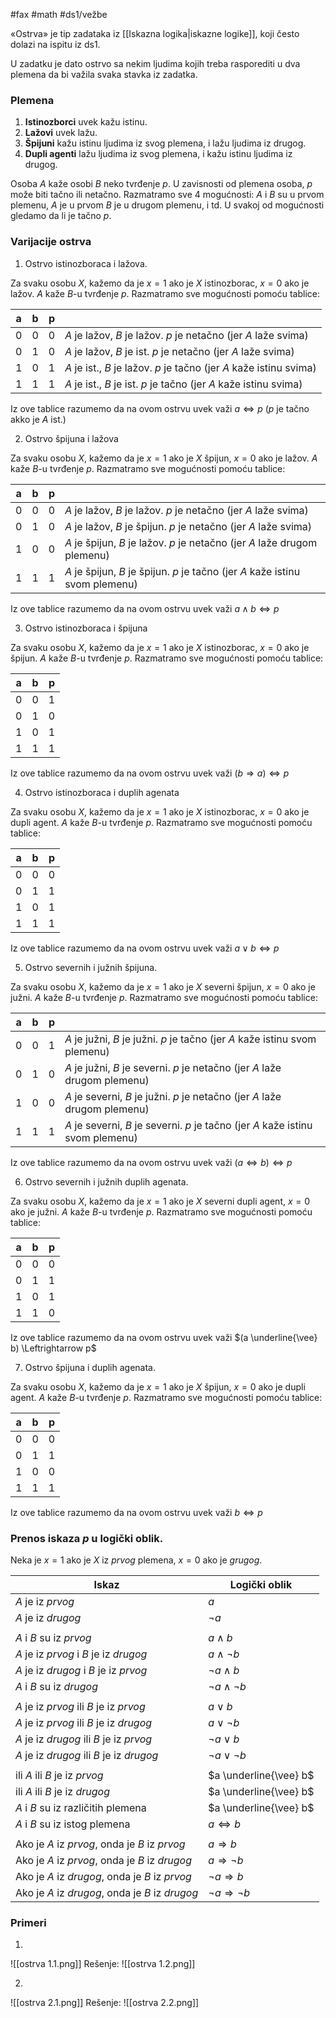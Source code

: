 #fax #math #ds1/vežbe


«‎Ostrva» je tip zadataka iz [[Iskazna logika|iskazne logike‎]], koji često dolazi na ispitu iz ds1.

U zadatku je dato ostrvo sa nekim ljudima kojih treba rasporediti u dva plemena da bi važila svaka stavka iz zadatka.

### Plemena
1. **Istinozborci** uvek kažu istinu.
2. **Lažovi** uvek lažu.
3. **Špijuni** kažu istinu ljudima iz svog plemena, i lažu ljudima iz drugog.
4. **Dupli agenti** lažu ljudima iz svog plemena, i kažu istinu ljudima iz drugog.

Osoba $A$ kaže osobi $B$ neko tvrđenje $p$.
U zavisnosti od plemena osoba, $p$ može biti tačno ili netačno.
Razmatramo sve 4 mogućnosti: $A$ i $B$ su u prvom plemenu, $A$ je u prvom $B$ je u drugom plemenu, i td.  U svakoj od mogućnosti gledamo da li je tačno $p$.

### Varijacije ostrva
1. Ostrvo istinozboraca i lažova.

Za svaku osobu $X$, kažemo da je $x=1$ ako je $X$ istinozborac, $x = 0$ ako je lažov.
$A$ kaže $B$-u tvrđenje $p$.
Razmatramo sve mogućnosti pomoću tablice:

|a|b|p| |
| :-: | :-: | :-: | --- |
|0|0|0| $A$ je lažov, $B$ je lažov. $p$ je netačno (jer $A$ laže svima)|
|0|1|0| $A$ je lažov, $B$ je ist. $p$ je netačno (jer $A$ laže svima)|
|1|0|1| $A$ je ist., $B$ je lažov. $p$ je tačno (jer $A$ kaže istinu svima)|
|1|1|1| $A$ je ist., $B$ je ist. $p$ je tačno (jer $A$ kaže istinu svima)|

Iz ove tablice razumemo da na ovom ostrvu uvek važi $a \Leftrightarrow p$ 
($p$ je tačno akko je $A$ ist.)

2.  Ostrvo špijuna i lažova

Za svaku osobu $X$, kažemo da je $x=1$ ako je $X$ špijun, $x = 0$ ako je lažov.
$A$ kaže $B$-u tvrđenje $p$.
Razmatramo sve mogućnosti pomoću tablice:

|a|b|p| |
| :-: | :-: | :-: | --- |
|0|0|0| $A$ je lažov, $B$ je lažov. $p$ je netačno (jer $A$ laže svima)|
|0|1|0| $A$ je lažov, $B$ je špijun. $p$ je netačno (jer $A$ laže svima)|
|1|0|0| $A$ je špijun, $B$ je lažov. $p$ je netačno (jer $A$ laže drugom plemenu)|
|1|1|1| $A$ je špijun, $B$ je špijun. $p$ je tačno (jer $A$ kaže istinu svom plemenu)|
Iz ove tablice razumemo da na ovom ostrvu uvek važi $a \land b \Leftrightarrow p$ 

3. Ostrvo istinozboraca i špijuna

Za svaku osobu $X$, kažemo da je $x=1$ ako je $X$ istinozborac, $x = 0$ ako je špijun.
$A$ kaže $B$-u tvrđenje $p$.
Razmatramo sve mogućnosti pomoću tablice:

|a|b|p|
| :-: | :-: | :-: |
|0|0|1|
|0|1|0|
|1|0|1|
|1|1|1|

Iz ove tablice razumemo da na ovom ostrvu uvek važi $(b \Rightarrow a) \Leftrightarrow p$ 

4. Ostrvo istinozboraca i duplih agenata

Za svaku osobu $X$, kažemo da je $x=1$ ako je $X$ istinozborac, $x = 0$ ako je dupli agent.
$A$ kaže $B$-u tvrđenje $p$.
Razmatramo sve mogućnosti pomoću tablice:

|a|b|p|
| :-: | :-: | :-: |
|0|0|0|
|0|1|1|
|1|0|1|
|1|1|1|

Iz ove tablice razumemo da na ovom ostrvu uvek važi $a \lor b \Leftrightarrow p$ 

5. Ostrvo severnih i južnih špijuna.

Za svaku osobu $X$, kažemo da je $x=1$ ako je $X$ severni špijun, $x = 0$ ako je južni.
$A$ kaže $B$-u tvrđenje $p$.
Razmatramo sve mogućnosti pomoću tablice:

|a|b|p| |
| :-: | :-: | :-: | --- |
|0|0|1| $A$ je južni, $B$ je južni. $p$ je tačno (jer $A$ kaže istinu svom plemenu)|
|0|1|0| $A$ je južni, $B$ je severni. $p$ je netačno (jer $A$ laže drugom plemenu)|
|1|0|0| $A$ je severni, $B$ je južni. $p$ je netačno (jer $A$ laže drugom plemenu)|
|1|1|1| $A$ je severni, $B$ je severni. $p$ je tačno (jer $A$ kaže istinu svom plemenu)|


Iz ove tablice razumemo da na ovom ostrvu uvek važi $(a \Leftrightarrow b) \Leftrightarrow p$ 

6. Ostrvo severnih i južnih duplih agenata.

Za svaku osobu $X$, kažemo da je $x=1$ ako je $X$ severni dupli agent, $x = 0$ ako je južni.
$A$ kaže $B$-u tvrđenje $p$.
Razmatramo sve mogućnosti pomoću tablice:

|a|b|p|
| :-: | :-: | :-: |
|0|0|0|
|0|1|1|
|1|0|1|
|1|1|0|
Iz ove tablice razumemo da na ovom ostrvu uvek važi $(a \underline{\vee} b) \Leftrightarrow p$ 

7. Ostrvo špijuna i duplih agenata.

Za svaku osobu $X$, kažemo da je $x=1$ ako je $X$ špijun, $x = 0$ ako je dupli agent.
$A$ kaže $B$-u tvrđenje $p$.
Razmatramo sve mogućnosti pomoću tablice:

|a|b|p|
| :-: | :-: | :-: |
|0|0|0|
|0|1|1|
|1|0|0|
|1|1|1|
Iz ove tablice razumemo da na ovom ostrvu uvek važi $b \Leftrightarrow p$ 

### Prenos iskaza $p$ u  logički oblik.
Neka je $x = 1$ ako je $X$ iz *prvog* plemena, $x = 0$ ako je *grugog*.

| Iskaz                                           | Logički oblik               |
| ----------------------------------------------- | --------------------------- |
| $A$ je iz *prvog*                               | $a$                         |
| $A$ je iz *drugog*                              | $\neg a$                    |
|||
| $A$ i $B$ su iz *prvog*                         | $a \land b$                 |
| $A$ je iz *prvog* i $B$ je iz *drugog*          | $a \land \neg b$                 |
| $A$ je iz *drugog* i $B$ je iz *prvog*          | $\neg a \land b$       |
| $A$ i $B$ su iz *drugog*                        | $\neg a \land \neg b$       |
|||
| $A$ je iz *prvog* ili $B$ je iz *prvog*         | $a \lor b$                  |
| $A$ je iz *prvog* ili $B$ je iz *drugog*         | $a \lor \neg b$                  |
| $A$ je iz *drugog* ili $B$ je iz *prvog*        | $\neg a \lor b$        |
| $A$ je iz *drugog* ili $B$ je iz *drugog*        | $\neg a \lor \neg b$        |
|||
| ili $A$ ili $B$ je iz *prvog*                   | $a \underline{\vee} b$      |
| ili $A$ ili $B$ je iz *drugog*                  | $a \underline{\vee} b$      |
| $A$ i $B$ su iz različitih plemena              | $a \underline{\vee} b$      |
| $A$ i $B$ su iz istog plemena                   | $a \Leftrightarrow b$       |
|||
| Ako je $A$ iz *prvog*, onda je $B$ iz *prvog*   | $a \Rightarrow b$           |
| Ako je $A$ iz *prvog*, onda je $B$ iz *drugog*  | $a \Rightarrow \neg b$      |
| Ako je $A$ iz *drugog*, onda je $B$ iz *prvog*  | $\neg a \Rightarrow b$      |
| Ako je $A$ iz *drugog*, onda je $B$ iz *drugog* | $\neg a \Rightarrow \neg b$ |


### Primeri
1. 

![[ostrva 1.1.png]]
Rešenje:
![[ostrva 1.2.png]]

2. 
   
![[ostrva 2.1.png]]
Rešenje:
![[ostrva 2.2.png]]